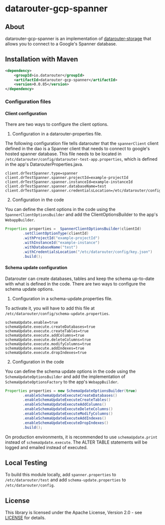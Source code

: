 # datarouter-gcp-spanner

## About
datarouter-gcp-spanner is an implementation of [datarouter-storage](../datarouter-storage) that allows you to connect to a Google's Spanner database.

## Installation with Maven

```xml
<dependency>
	<groupId>io.datarouter</groupId>
	<artifactId>datarouter-gcp-spanner</artifactId>
	<version>0.0.85</version>
</dependency>
```

### Configuration files

#### Client configuration

There are two ways to configure the client options.

1. Configuration in a datarouter-properties file.

The following configuration file tells datarouter that the `spannerClient` client defined in the dao is a Spanner
 client that needs to connect to google's hosted spanner database.
This file needs to be located in `/etc/datarouter/config/datarouter-test-app.properties`, which is defined in the 
app's DatarouterProperties.java.

```
client.drTestSpanner.type=spanner
client.drTestSpanner.spanner.projectId=example-projectId
client.drTestSpanner.spanner.instanceId=example-instanceId
client.drTestSpanner.spanner.databaseName=test
client.drTestSpanner.spanner.credentialsLocation=/etc/datarouter/config/key.json
```

2. Configuration in the code

You can define the client options in the code using the `SpannerClientOptionsBuilder` and add the ClientOptionsBuilder
 to the app's `WebappBuilder`.

```java
Properties properties =  SpannerClientOptionsBuilder(clientId)
		.setClientOptionType(clientId)
		.withProjectId("example-projectId")
		.withInstanceId("example-instance")
		.withDatabaseName("test")
		.withCredentialsLocation("/etc/datarouter/config/key.json")
		.build();
```

#### Schema update configuration

Datarouter can create databases, tables and keep the schema up-to-date with what is defined in the code.
There are two ways to configure the schema update options.

1. Configuration in a schema-update.properties file.

To activate it, you will have to add this file at `/etc/datarouter/config/schema-update.properties`.

```
schemaUpdate.enable=true
schemaUpdate.execute.createDatabases=true
schemaUpdate.execute.createTables=true
schemaUpdate.execute.addColumns=true
schemaUpdate.execute.deleteColumns=true
schemaUpdate.execute.modifyColumns=true
schemaUpdate.execute.addIndexes=true
schemaUpdate.execute.dropIndexes=true
```

2. Configuration in the code

You can define the schema update options in the code using the `SchemaUpdateOptionsBuilder` and add the implementation
of `SchemaUpdateOptionsFactory` to the app's `WebappBuilder`.

```java
Properties properties = new SchemaUpdateOptionsBuilder(true)
		.enableSchemaUpdateExecuteCreateDatabases()
		.enableSchemaUpdateExecuteCreateTables()
		.enableSchemaUpdateExecuteAddColumns()
		.enableSchemaUpdateExecuteDeleteColumns()
		.enableSchemaUpdateExecuteModifyColumns()
		.enableSchemaUpdateExecuteAddIndexes()
		.enableSchemaUpdateExecuteDropIndexes()
		.build();
```

On production environments, it is recommended to use `schemaUpdate.print` instead of `schemaUpdate.execute`. The ALTER TABLE statements will be logged and emailed instead of executed.

## Local Testing
To build this module locally, add `spanner.properties` to `/etc/datarouter/test` and add `schema-update.properties`
 to `/etc/datarouter/config`.

## License

This library is licensed under the Apache License, Version 2.0 - see [LICENSE](../LICENSE) for details.
